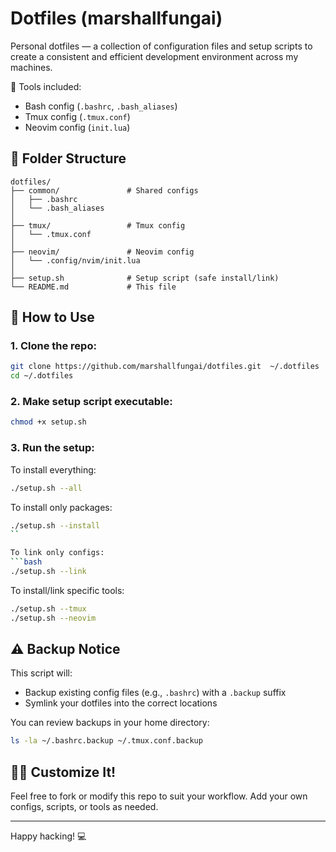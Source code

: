 # Dotfiles (marshallfungai)

Personal dotfiles — a collection of configuration files and setup scripts to create a consistent and efficient development environment across my machines.

🔧 Tools included:
- Bash config (`.bashrc`, `.bash_aliases`)
- Tmux config (`.tmux.conf`)
- Neovim config (`init.lua`)

## 📁 Folder Structure

```
dotfiles/
├── common/               # Shared configs
│   ├── .bashrc
│   └── .bash_aliases
│
├── tmux/                 # Tmux config
│   └── .tmux.conf
│
├── neovim/               # Neovim config
│   └── .config/nvim/init.lua
│
├── setup.sh              # Setup script (safe install/link)
└── README.md             # This file
```

## 🚀 How to Use

### 1. Clone the repo:
```bash
git clone https://github.com/marshallfungai/dotfiles.git  ~/.dotfiles
cd ~/.dotfiles
```

### 2. Make setup script executable:
```bash
chmod +x setup.sh
```

### 3. Run the setup:

To install everything:
```bash
./setup.sh --all
```

To install only packages:
```bash
./setup.sh --install
``

To link only configs:
```bash
./setup.sh --link
```

To install/link specific tools:
```bash
./setup.sh --tmux  
./setup.sh --neovim
```

## ⚠️ Backup Notice

This script will:
- Backup existing config files (e.g., `.bashrc`) with a `.backup` suffix
- Symlink your dotfiles into the correct locations

You can review backups in your home directory:
```bash
ls -la ~/.bashrc.backup ~/.tmux.conf.backup
```

## 🧑‍💻 Customize It!

Feel free to fork or modify this repo to suit your workflow. Add your own configs, scripts, or tools as needed.

---

Happy hacking! 💻  

```
